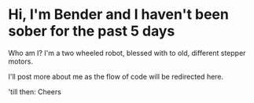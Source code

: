 Hi, I'm Bender and I haven't been sober for the past 5 days
======

Who am I?
I'm a two wheeled robot, blessed with to old, different stepper motors.

I'll post more about me as the flow of code will be redirected here.

'till then: Cheers